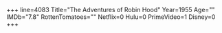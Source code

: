 +++
line=4083
Title="The Adventures of Robin Hood"
Year=1955
Age=""
IMDb="7.8"
RottenTomatoes=""
Netflix=0
Hulu=0
PrimeVideo=1
Disney=0
+++

